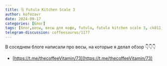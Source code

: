 ```yaml
---
title: 🗒 Futula Kitchen Scale 3
author: kofezavr
date: 2024-09-17
categories: [Блог]
tags: [блог,весы, весы для кофе, futula, futula kitchen scale 3, ck811, ck811ble]
telegram-discussion: coffeesaurus/1177
--- 
```

В соседнем блоге написали про весы, на которые я делал обзор 👇👇👇
- [https://t.me/thecoffeeVitamin/73](https://t.me/thecoffeeVitamin/73)